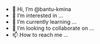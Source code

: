 - 👋 Hi, I’m @bantu-kmina
- 👀 I’m interested in ...
- 🌱 I’m currently learning ...
- 💞️ I’m looking to collaborate on ...
- 📫 How to reach me ...

<!---
bantu-kmina/bantu-kmina is a ✨ special ✨ repository because its `README.md` (this file) appears on your GitHub profile.
You can click the Preview link to take a look at your changes.
--->
